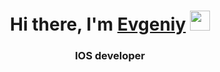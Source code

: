 <h1 align="center">Hi there, I'm <a href="https://daniilshat.ru/" target="_blank">Evgeniy</a> 
<img src="https://github.com/blackcater/blackcater/raw/main/images/Hi.gif" height="32"/></h1>
<h3 align="center">IOS developer</h3>
